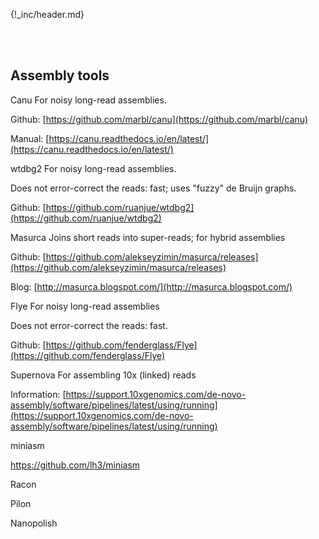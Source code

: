 {!_inc/header.md}

<br>
<br>



## Assembly tools

<ss>Canu</ss> For noisy long-read assemblies.

Github: [https://github.com/marbl/canu](https://github.com/marbl/canu)

Manual: [https://canu.readthedocs.io/en/latest/](https://canu.readthedocs.io/en/latest/)

<ss>wtdbg2</ss> For noisy long-read assemblies.

Does not error-correct the reads: fast; uses "fuzzy" de Bruijn graphs.

Github: [https://github.com/ruanjue/wtdbg2](https://github.com/ruanjue/wtdbg2)

<ss>Masurca</ss> Joins short reads into super-reads; for hybrid assemblies

Github: [https://github.com/alekseyzimin/masurca/releases](https://github.com/alekseyzimin/masurca/releases)

Blog: [http://masurca.blogspot.com/](http://masurca.blogspot.com/)

<ss>Flye</ss> For noisy long-read assemblies

Does not error-correct the reads: fast.

Github: [https://github.com/fenderglass/Flye](https://github.com/fenderglass/Flye)

<ss>Supernova</ss> For assembling 10x (linked) reads

Information: [https://support.10xgenomics.com/de-novo-assembly/software/pipelines/latest/using/running](https://support.10xgenomics.com/de-novo-assembly/software/pipelines/latest/using/running)

<ss>miniasm</ss>

https://github.com/lh3/miniasm

<ss>Racon</ss>

<ss>Pilon</ss>


<ss>Nanopolish</ss>
